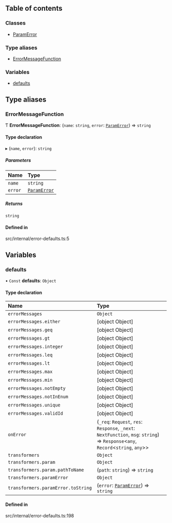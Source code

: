 ## Table of contents

### Classes

- [ParamError](../../classes/Class-ParamError)

### Type aliases

- [ErrorMessageFunction](./error-defaults#errormessagefunction)

### Variables

- [defaults](./error-defaults#defaults)

## Type aliases

### ErrorMessageFunction

Ƭ **ErrorMessageFunction**: (`name`: `string`, `error`: [`ParamError`](../../classes/Class-ParamError)) => `string`

#### Type declaration

▸ (`name`, `error`): `string`

##### Parameters

| Name | Type |
| :------ | :------ |
| `name` | `string` |
| `error` | [`ParamError`](../../classes/Class-ParamError) |

##### Returns

`string`

#### Defined in

src/internal/error-defaults.ts:5

## Variables

### defaults

• `Const` **defaults**: `Object`

#### Type declaration

| Name | Type |
| :------ | :------ |
| `errorMessages` | `Object` |
| `errorMessages.either` | [object Object] |
| `errorMessages.geq` | [object Object] |
| `errorMessages.gt` | [object Object] |
| `errorMessages.integer` | [object Object] |
| `errorMessages.leq` | [object Object] |
| `errorMessages.lt` | [object Object] |
| `errorMessages.max` | [object Object] |
| `errorMessages.min` | [object Object] |
| `errorMessages.notEmpty` | [object Object] |
| `errorMessages.notInEnum` | [object Object] |
| `errorMessages.unique` | [object Object] |
| `errorMessages.validId` | [object Object] |
| `onError` | (`_req`: `Request`, `res`: `Response`, `_next`: `NextFunction`, `msg`: `string`) => `Response`<`any`, `Record`<`string`, `any`\>\> |
| `transformers` | `Object` |
| `transformers.param` | `Object` |
| `transformers.param.pathToName` | (`path`: `string`) => `string` |
| `transformers.paramError` | `Object` |
| `transformers.paramError.toString` | (`error`: [`ParamError`](../../classes/Class-ParamError)) => `string` |

#### Defined in

src/internal/error-defaults.ts:198
